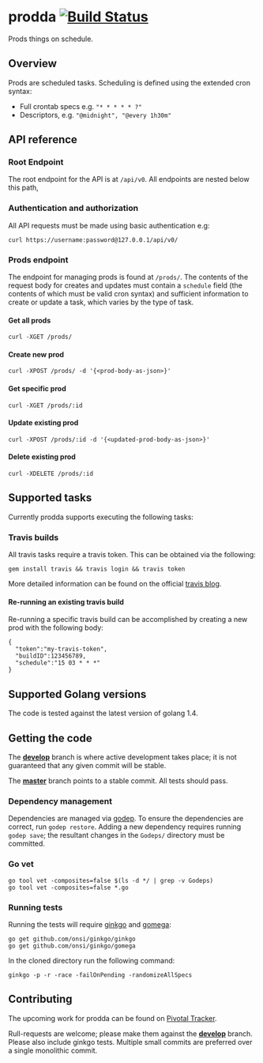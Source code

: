# prodda [![Build Status](https://travis-ci.org/mfine30/prodda.svg?branch=master)](https://travis-ci.org/mfine30/prodda)

Prods things on schedule.

## Overview

Prods are scheduled tasks. Scheduling is defined using the extended cron syntax:

- Full crontab specs e.g. `"* * * * * ?"`
- Descriptors, e.g. `"@midnight", "@every 1h30m"`

## API reference

### Root Endpoint

The root endpoint for the API is at `/api/v0`. All endpoints are nested below this path,

### Authentication and authorization

All API requests must be made using basic authentication e.g:

`curl https://username:password@127.0.0.1/api/v0/`

### Prods endpoint

The endpoint for managing prods is found at `/prods/`. The contents of the request body for creates and updates must contain a `schedule` field (the contents of which must be valid cron syntax) and sufficient information to create or update a task, which varies by the type of task.

#### Get all prods

```
curl -XGET /prods/
```

#### Create new prod

```
curl -XPOST /prods/ -d '{<prod-body-as-json>}'
```

#### Get specific prod

```
curl -XGET /prods/:id
```

#### Update existing prod

```
curl -XPOST /prods/:id -d '{<updated-prod-body-as-json>}'
```

#### Delete existing prod

```
curl -XDELETE /prods/:id
```

## Supported tasks

Currently prodda supports executing the following tasks:

### Travis builds

All travis tasks require a travis token. This can be obtained via the following:

```
gem install travis && travis login && travis token
```

More detailed information can be found on the official [travis blog](http://blog.travis-ci.com/2013-01-28-token-token-token/).

#### Re-running an existing travis build

Re-running a specific travis build can be accomplished by creating a new prod with the following body:

```
{
  "token":"my-travis-token",
  "buildID":123456789,
  "schedule":"15 03 * * *"
}
```

## Supported Golang versions

The code is tested against the latest version of golang 1.4.

## Getting the code

The [**develop**](https://github.com/mfine30/prodda/tree/develop) branch is where active development takes place; it is not guaranteed that any given commit will be stable.

The [**master**](https://github.com/mfine30/prodda/tree/master) branch points to a stable commit. All tests should pass.

### Dependency management

Dependencies are managed via [godep](http://godoc.org/github.com/tools/godep). To ensure the dependencies are correct, run `godep restore`. Adding a new dependency requires running `godep save`; the resultant changes in the `Godeps/` directory must be committed.

### Go vet

```
go tool vet -composites=false $(ls -d */ | grep -v Godeps)
go tool vet -composites=false *.go
```

### Running tests

Running the tests will require [ginkgo](http://onsi.github.io/ginkgo/) and [gomega](http://onsi.github.io/gomega/):

```
go get github.com/onsi/ginkgo/ginkgo
go get github.com/onsi/ginkgo/gomega
```

In the cloned directory run the following command:

```
ginkgo -p -r -race -failOnPending -randomizeAllSpecs
```

## Contributing

The upcoming work for prodda can be found on [Pivotal Tracker](https://www.pivotaltracker.com/n/projects/1272036).

Rull-requests are welcome; please make them against the [**develop**](https://github.com/mfine30/prodda/tree/develop) branch. Please also include ginkgo tests. Multiple small commits are preferred over a single monolithic commit.
